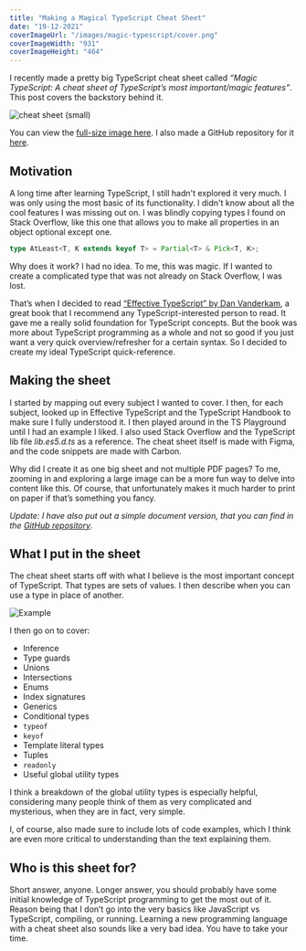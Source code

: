 ```yaml
---
title: "Making a Magical TypeScript Cheat Sheet"
date: "19-12-2021"
coverImageUrl: "/images/magic-typescript/cover.png"
coverImageWidth: "931"
coverImageHeight: "464"
---
```


I recently made a pretty big TypeScript cheat sheet called _“Magic TypeScript: A cheat sheet of TypeScript’s most important/magic features”_. This post covers the backstory behind it.

![cheat sheet (small)](/images/magic-typescript/small.png)

You can view the [full-size image here](/images/magic-typescript/magic-typescript.png). I also made a GitHub repository for it [here](https://github.com/carltheperson/magic-typescript).

## Motivation

A long time after learning TypeScript, I still hadn't explored it very much. I was only using the most basic of its functionality. I didn't know about all the cool features I was missing out on. I was blindly copying types I found on Stack Overflow, like this one that allows you to make all properties in an object optional except one.

```ts
type AtLeast<T, K extends keyof T> = Partial<T> & Pick<T, K>;
```

Why does it work? I had no idea. To me, this was magic. If I wanted to create a complicated type that was not already on Stack Overflow, I was lost.

That’s when I decided to read [“Effective TypeScript” by Dan Vanderkam](https://www.amazon.com/Effective-TypeScript-Specific-Ways-Improve/dp/1492053740/), a great book that I recommend any TypeScript-interested person to read. It gave me a really solid foundation for TypeScript concepts. But the book was more about TypeScript programming as a whole and not so good if you just want a very quick overview/refresher for a certain syntax. So I decided to create my ideal TypeScript quick-reference.

## Making the sheet

I started by mapping out every subject I wanted to cover. I then, for each subject, looked up in Effective TypeScript and the TypeScript Handbook to make sure I fully understood it. I then played around in the TS Playground until I had an example I liked. I also used Stack Overflow and the TypeScript lib file _lib.es5.d.ts_ as a reference. The cheat sheet itself is made with Figma, and the code snippets are made with Carbon.

Why did I create it as one big sheet and not multiple PDF pages? To me, zooming in and exploring a large image can be a more fun way to delve into content like this. Of course, that unfortunately makes it much harder to print on paper if that’s something you fancy.

_Update: I have also put out a simple document version, that you can find in the [GitHub repository](https://github.com/carltheperson/magic-typescript)_.

## What I put in the sheet

The cheat sheet starts off with what I believe is the most important concept of TypeScript. That types are sets of values. I then describe when you can use a type in place of another.

![Example](/images/magic-typescript/example.png)

I then go on to cover:

- Inference
- Type guards
- Unions
- Intersections
- Enums
- Index signatures
- Generics
- Conditional types
- `typeof`
- `keyof`
- Template literal types
- Tuples
- `readonly`
- Useful global utility types

I think a breakdown of the global utility types is especially helpful, considering many people think of them as very complicated and mysterious, when they are in fact, very simple.

I, of course, also made sure to include lots of code examples, which I think are even more critical to understanding than the text explaining them.

## Who is this sheet for?

Short answer, anyone. Longer answer, you should probably have some initial knowledge of TypeScript programming to get the most out of it. Reason being that I don’t go into the very basics like JavaScript vs TypeScript, compiling, or running. Learning a new programming language with a cheat sheet also sounds like a very bad idea. You have to take your time.
